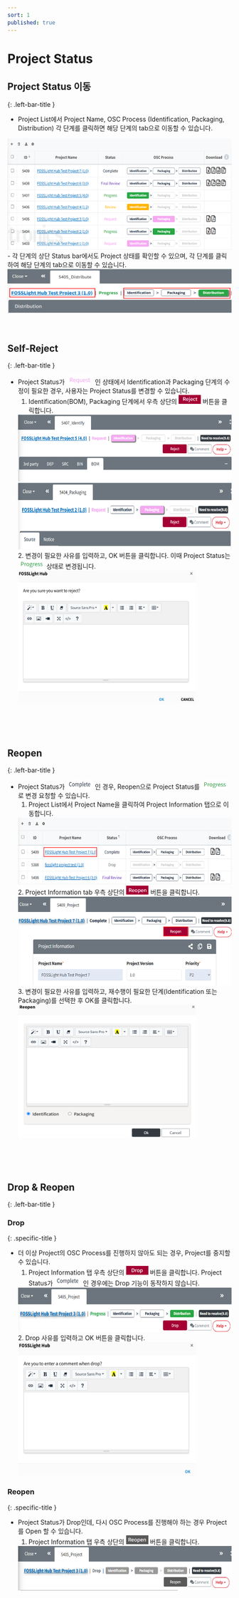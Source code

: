 ```yaml
---
sort: 1
published: true
---
```


# Project Status  

## Project Status 이동 
{: .left-bar-title }  
- Project List에서 Project Name, OSC Process (Identification, Packaging, Distribution) 각 단계를 클릭하면 해당 단계의 tab으로 이동할 수 있습니다.  
<img src="../../images/project/status_bar/status_project.png" width="600px" height="250px" class="styled-image">  
- 각 단계의 상단 Status bar에서도 Project 상태를 확인할 수 있으며, 각 단계를 클릭하여 해당 단계의 tab으로 이동할 수 있습니다.  
<img src="../../images/project/status_bar/status_topbar.png" width="600px" height="100px" class="styled-image">  
<br><br><br>

## Self-Reject 
{: .left-bar-title }  
- Project Status가 <img src="../../images/project/status_bar/status_request_icon.png" width="60px" height="20px"> 인 상태에서 Identification과 Packaging 단계의 수정이 필요한 경우, 사용자는 Project Status를 변경할 수 있습니다.   
  1. Identification(BOM), Packaging 단계에서 우측 상단의 <img src="../../images/project/status_bar/status_reject_icon.png" width="50px" height="20px"> 버튼을 클릭합니다.  
  <img src="../../images/project/status_bar/status_identification_reject.png" width="600px" height="150px" class="styled-image">  
  <img src="../../images/project/status_bar/status_packaging_reject.png" width="600px" height="150px" class="styled-image">  
  2. 변경이 필요한 사유를 입력하고, OK 버튼을 클릭합니다. 이때 Project Status는 <img src="../../images/project/status_bar/status_progress_icon.png" width="60px" height="20px"> 상태로 변경됩니다.  
  <img src="../../images/project/status_bar/status_reject_popup.png" width="400px" height="300px" class="styled-image">  
<br><br><br>

## Reopen 
{: .left-bar-title }  
- Project Status가 <img src="../../images/project/status_bar/status_complete_icon.png" width="60px" height="20px"> 인 경우, Reopen으로 Project Status를 <img src="../../images/project/status_bar/status_progress_icon.png" width="60px" height="20px">로 변경 요청할 수 있습니다.  
  1. Project List에서 Project Name을 클릭하여 Project Information 탭으로 이동합니다.  
  <img src="../../images/project/status_bar/status_projectname.png" width="600px" height="150px" class="styled-image">  
  2. Project Information tab 우측 상단의 <img src="../../images/project/status_bar/status_reopen_icon.png" width="50px" height="20px"> 버튼을 클릭합니다.  
  <img src="../../images/project/status_bar/status_reopen.png" width="600px" height="200px" class="styled-image">  
  3. 변경이 필요한 사유를 입력하고, 재수행이 필요한 단계(Identification 또는 Packaging)를 선택한 후 OK를 클릭합니다.  
  <img src="../../images/project/status_bar/status_reopen_popup.png" width="400px" height="300px" class="styled-image">  
<br><br><br>

## Drop & Reopen 
{: .left-bar-title }

### Drop
{: .specific-title }  
- 더 이상 Project의 OSC Process를 진행하지 않아도 되는 경우, Project를 중지할 수 있습니다.  
  1. Project Information 탭 우측 상단의 <img src="../../images/project/status_bar/status_drop_icon.png" width="50px" height="20px"> 버튼을 클릭합니다. Project Status가 <img src="../../images/project/status_bar/status_complete_icon.png" width="60px" height="20px"> 인 경우에는 Drop 기능이 동작하지 않습니다.  
  <img src="../../images/project/status_bar/status_drop.png" width="600px" height="100px" class="styled-image">  
  2. Drop 사유를 입력하고 OK 버튼을 클릭합니다.  
  <img src="../../images/project/status_bar/status_drop_reason.png" width="400px" height="300px" class="styled-image">  
 

### Reopen
{: .specific-title }  
- Project Status가 Drop인데, 다시 OSC Process를 진행해야 하는 경우 Project를 Open 할 수 있습니다.  
  1. Project Information 탭 우측 상단의 <img src="../../images/project/status_bar/status_reopen_icon2.png" width="50px" height="20px"> 버튼을 클릭합니다.  
  <img src="../../images/project/status_bar/status_reopen2.png" width="600px" height="100px" class="styled-image">
